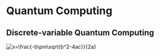 # Quantum Computing
## Discrete-variable Quantum Computing
<img src="https://latex.codecogs.com/svg.latex?\space;x=\frac{-b\pm\sqrt{b^2-4ac}}{2a}" title="x=\frac{-b\pm\sqrt{b^2-4ac}}{2a}" />
